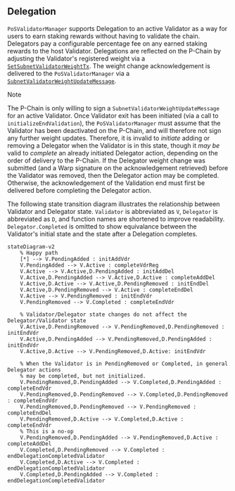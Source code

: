 ## Delegation

`PoSValidatorManager` supports Delegation to an active Validator as a way for users to earn staking rewards without having to validate the chain. Delegators pay a configurable percentage fee on any earned staking rewards to the host Validator. Delegations are reflected on the P-Chain by adjusting the Validator's registered weight via a [`SetSubnetValidatorWeightTx`](https://github.com/avalanche-foundation/ACPs/tree/main/ACPs/77-reinventing-subnets#setsubnetvalidatorweighttx). The weight change acknowledgement is delivered to the `PoSValidatorManager` via a [`SubnetValidatorWeightUpdateMessage`](./README.md#subnetvalidatorweightupdatemessage). 

> [!NOTE]
> The P-Chain is only willing to sign a `SubnetValidatorWeightUpdateMessage` for an active Validator. Once Validator exit has been initiated (via a call to `initializeEndValidation`), the `PoSValidatorManager` must assume that the Validator has been deactivated on the P-Chain, and will therefore not sign any further weight updates. Therefore, it is invalid to _initiate_ adding or removing a Delegator when the Validator is in this state, though it _may be_ valid to _complete_ an already initiated Delegator action, depending on the order of delivery to the P-Chain. If the Delegator weight change was submitted (and a Warp signature on the acknowledgement retrieved) before the Validator was removed, then the Delegator action may be completed. Otherwise, the acknowledgement of the Validation end must first be delivered before completing the Delegator action. 

The following state transition diagram illustrates the relationship between Validator and Delegator state. `Validator` is abbreviated as `V`, `Delegator` is abbreviated as `D`, and function names are shortened to improve readability. `Delegator.Completed` is omitted to show equivalance between the Validator's initial state and the state after a Delegation completes.
```mermaid
stateDiagram-v2
    % Happy path
    [*] --> V.PendingAdded : initAddVdr
    V.PendingAdded --> V.Active : completeVdrReg
    V.Active --> V.Active,D.PendingAdded : initAddDel
    V.Active,D.PendingAdded --> V.Active,D.Active : completeAddDel
    V.Active,D.Active --> V.Active,D.PendingRemoved : initEndDel
    V.Active,D.PendingRemoved --> V.Active : completeEndDel
    V.Active --> V.PendingRemoved : initEndVdr
    V.PendingRemoved --> V.Completed : completeEndVdr

    % Validator/Delegator state changes do not affect the Delegator/Validator state
    V.Active,D.PendingRemoved --> V.PendingRemoved,D.PendingRemoved : initEndVdr
    V.Active,D.PendingAdded --> V.PendingRemoved,D.PendingAdded : initEndVdr
    V.Active,D.Active --> V.PendingRemoved,D.Active: initEndVdr

    % When the Validator is in PendingRemoved or Completed, in general Delegator actions
    % may be completed, but not initialized.
    V.PendingRemoved,D.PendingAdded --> V.Completed,D.PendingAdded : completeEndVdr
    V.PendingRemoved,D.PendingRemoved --> V.Completed,D.PendingRemoved : completeEndVdr
    V.PendingRemoved,D.PendingRemoved --> V.PendingRemoved : completeEndDel
    V.PendingRemoved,D.Active --> V.Completed,D.Active : completeEndVdr
    % This is a no-op
    V.PendingRemoved,D.PendingAdded --> V.PendingRemoved,D.Active : completeAddDel
    V.Completed,D.PendingRemoved --> V.Completed : endDelegationCompletedValidator
    V.Completed,D.Active --> V.Completed : endDelegationCompletedValidator
    V.Completed,D.PendingAdded --> V.Completed : endDelegationCompletedValidator
```